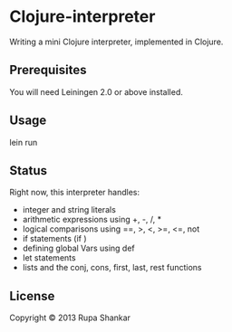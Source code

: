 # Clojure-interpreter

Writing a mini Clojure interpreter, implemented in Clojure. 

## Prerequisites

You will need Leiningen 2.0 or above installed.

## Usage

   lein run

## Status

Right now, this interpreter handles: 

- integer and string literals
- arithmetic expressions using +, -, /, *
- logical comparisons using ==, >, <, >=, <=, not
- if statements
  (if <CONDITION> <EXPR> <ELSE-EXPR>)
- defining global Vars using def
- let statements
- lists and the conj, cons, first, last, rest functions

## License

Copyright © 2013 Rupa Shankar
